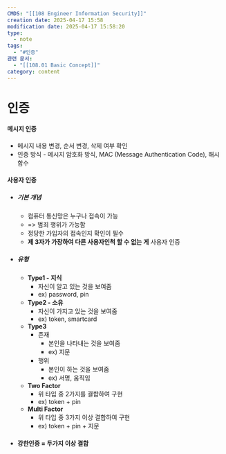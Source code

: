 ```yaml
---
CMDS: "[[108 Engineer Information Security]]"
creation date: 2025-04-17 15:58
modification date: 2025-04-17 15:58:20
type:
  - note
tags:
  - "#인증"
관련 문서:
  - "[[108.01 Basic Concept]]"
category: content
---
```


# 인증
#### 메시지 인증
- 메시지 내용 변경, 순서 변경, 삭제 여부 확인
- 인증 방식 - 메시지 암호화 방식, MAC (Message Authentication Code), 해시 함수

#### 사용자 인증
- ##### 기본 개념
	- 컴퓨터 통신망은 누구나 접속이 가능
	- => 범죄 행위가 가능함
	- 정당한 가입자의 접속인지 확인이 필수
	- **제 3자가 가장하여 다른 사용자인척 할 수 없는 게** 사용자 인증
- ##### 유형
	- **Type1 - 지식**
		- 자신이 알고 있는 것을 보여줌
		- ex) password, pin
	- **Type2 - 소유**
		- 자신이 가지고 있는 것을 보여줌
		- ex) token, smartcard
	- **Type3**
		- 존재
			- 본인을 나타내는 것을 보여줌
			- ex) 지문
		- 행위
			- 본인이 하는 것을 보여줌
			- ex) 서명, 움직임
	- **Two Factor**
		- 위 타입 중 2가지를 결합하여 구현
		- ex) token + pin
	- **Multi Factor**
		- 위 타입 중 3가지 이상 결합하여 구현
		- ex) token + pin + 지문

- #### 강한인증 = 두가지 이상 결합